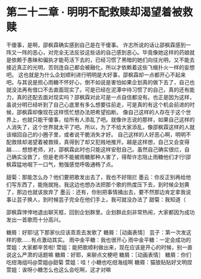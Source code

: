 # 第二十二章 · 明明不配救赎却渴望着被救赎

干傻事，是啊，邵枫霖确实感到自己是在干傻事。
许志所说的话让邵枫霖感到一阵又一阵的恶心，对完全无法反驳这些话的自己感到恶心。毕竟像她这样的药娘就是依赖于愚昧和偏执才能苟活下去的，已经习惯了黑暗的她们向往光明，又不能去接近真正的光明，否则连自己都会被融化，所以才依赖着这些飞蛾扑火一样的妄想吧。
这也就是为什么企划顺利进行明明是大好事，邵枫霖却一点都开心不起来吧。与其说是担心雨糖不怀好心，倒不如说是害怕如果企划真的做下去了，自己也就没法再有借口不去直面现实了。可是已经在泥潭中待习惯了的自己，真的还有能力，真的还配去面对现实吗？邵枫霖对此可是一点自信都没有。也正是因为这样，虽说分明已经听到了自己心底里有多么想要往前走，可是真的有这个机会前进的时候，邵枫霖却像现在这样慌忙想办法把希望掐断。
像自己这样的人存在于这个世界上，也就只能干傻事，给所有人添乱了吧。就像许志说的那样，如果自己这样的人消失了，这个世界就太平了吧。所以，为了不给大家添乱，像邵枫霖这样的人就该缩回自己的小圈子里，或者说干脆消失才好。
自己这样的人好恶心啊，明明不配救赎却渴望着被救赎，真得到了却又犯贱地推开。越是这样想，自己又会变得越……
想想老师，对，邵枫霖此时也只能这样安慰自己。虽然自己确实很烂，自己确实没救了，但是老师不能被雨糖那种人害了，得帮许志阻止雨糖他们才行!邵枫霖猛地咽下一口气，勉强感觉呼吸通畅了点。

甜菊：那能怎么办？他们要把歌发出去了，我也不好阻拦
墨云：你反正别再给他们写东西了，能拖就拖，我这边也想办法把那个歌的热度压下去，到时候企划黄了，那边也就该放弃了
墨云：还有，你别把事情捅出去，要不然那边肯定拿我说事让芸子换人，到时候芸子完全在他们手上，我可就没办法了
甜菊：我知道（

邵枫霖悻悻地退出聊天框，回到企划群里。企划群此刻非常热闹，大家都因为成功发出一首歌而十分高兴。

糖屑：好耶!这下那家伙应该乖乖去发歌了
糖屑：［动画表情］
芸子：第一次发这样的歌……有点激动其实。
雨中金平糖：我也很开心
雨中金平糖：一定会成功的
萱姐：大家都辛苦啦!
萱姐：能把歌顺利做出来，现在应该是开心的时候，别一直说这么严肃的话题嘛
糖屑：好耶，来聊点文梗吧
糖屑：［动画表情］
糖屑：你们吃绀海组吗@萱姐@甜菊
萱姐：哇！小糖也吃绀海组啊
糖屑：猫狼贴贴好文明捏
萱姐：诶呀小糖怎么也这么会吃啊，这才对嘛

